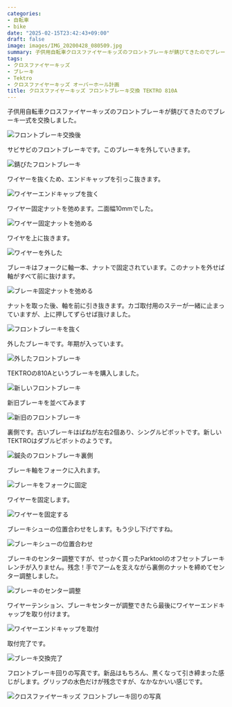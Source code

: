 ```yaml
---
categories:
- 自転車
- bike
date: "2025-02-15T23:42:43+09:00"
draft: false
image: images/IMG_20200428_080509.jpg
summary: 子供用自転車クロスファイヤーキッズのフロントブレーキが錆びてきたのでブレーキ一式を交換しました。
tags:
- クロスファイヤーキッズ
- ブレーキ
- Tektro
- クロスファイヤーキッズ オーバーホール計画
title: クロスファイヤーキッズ フロントブレーキ交換 TEKTRO 810A
---
```


子供用自転車クロスファイヤーキッズのフロントブレーキが錆びてきたのでブレーキ一式を交換しました。

![フロントブレーキ交換後](./images/IMG_20200428_080509.jpg)

サビサビのフロントブレーキです。このブレーキを外していきます。

![錆びたフロントブレーキ](./images/IMG_20200428_070238.jpg)

ワイヤーを抜くため、エンドキャップを引っこ抜きます。

![ワイヤーエンドキャップを抜く](./images/IMG_20200428_070701.jpg)

ワイヤー固定ナットを弛めます。二面幅10mmでした。

![ワイヤー固定ナットを弛める](./images/IMG_20200428_070508.jpg)

ワイヤを上に抜きます。

![ワイヤーを外した](./images/IMG_20200428_070816.jpg)

ブレーキはフォークに軸一本、ナットで固定されています。このナットを外せば軸がすべて前に抜けます。

![ブレーキ固定ナットを弛める](./images/IMG_20200428_070441.jpg)

ナットを取った後、軸を前に引き抜きます。カゴ取付用のステーが一緒に止まっていますが、上に押してずらせば抜けました。

![フロントブレーキを抜く](./images/IMG_20200428_071017.jpg)

外したブレーキです。年期が入っています。

![外したフロントブレーキ](./images/IMG_20200428_071049.jpg)

TEKTROの810Aというブレーキを購入しました。

![新しいフロントブレーキ](./images/IMG_20200428_070140.jpg)

新旧ブレーキを並べてみます

![新旧のフロントブレーキ](./images/IMG_20200428_071248.jpg)

裏側です。古いブレーキはばねが左右2個あり、シングルピボットです。新しいTEKTROはダブルピボットのようです。

![鍼灸のフロントブレーキ裏側](./images/IMG_20200428_071304.jpg)

ブレーキ軸をフォークに入れます。

![ブレーキをフォークに固定](./images/IMG_20200428_071955.jpg)

ワイヤーを固定します。

![ワイヤーを固定する](./images/IMG_20200428_072209.jpg)

ブレーキシューの位置合わせをします。もう少し下げですね。

![ブレーキシューの位置合わせ](./images/IMG_20200428_072326.jpg)

ブレーキのセンター調整ですが、せっかく買ったParktoolのオフセットブレーキレンチが入りません。残念！手でアームを支えながら裏側のナットを締めてセンター調整しました。

![ブレーキのセンター調整](./images/IMG_20200428_072940.jpg)

ワイヤーテンション、ブレーキセンターが調整できたら最後にワイヤーエンドキャップを取り付けます。

![ワイヤーエンドキャップを取付](./images/IMG_20200428_080440.jpg)

取付完了です。

![ブレーキ交換完了](./images/IMG_20200428_080455.jpg)

フロントブレーキ回りの写真です。新品はもちろん、黒くなって引き締まった感じがします。グリップの水色だけが残念ですが、なかなかいい感じです。

![クロスファイヤーキッズ フロントブレーキ回りの写真](./images/IMG_20200428_080528.jpg)
